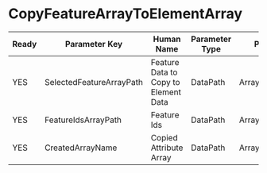 # CopyFeatureArrayToElementArray #

| Ready | Parameter Key | Human Name | Parameter Type | Parameter Class |
|-------|---------------|------------|-----------------|----------------|
| YES | SelectedFeatureArrayPath | Feature Data to Copy to Element Data | DataPath | ArraySelectionParameter |
| YES | FeatureIdsArrayPath | Feature Ids | DataPath | ArraySelectionParameter |
| YES | CreatedArrayName | Copied Attribute Array | DataPath | ArrayCreationParameter |
